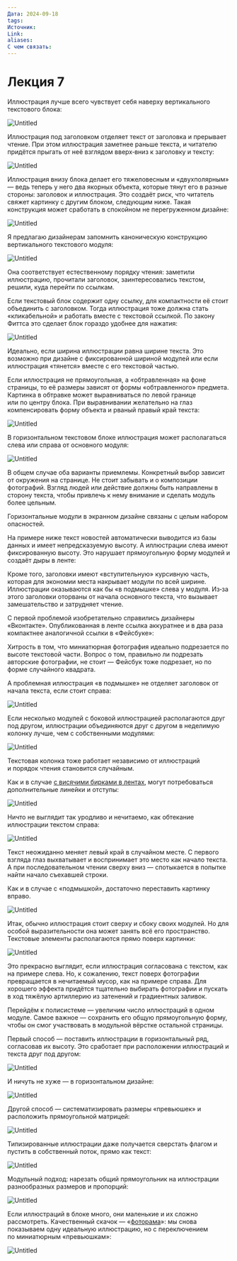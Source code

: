 ```yaml
---
Дата: 2024-09-18
tags: 
Источник: 
Link: 
aliases: 
С чем связать:
---
```

# Лекция 7

Иллюстрация лучше всего чувствует себя наверху вертикального текстового блока:

![Untitled](Home/База%20знаний/Школа%20редакторов/Типографика%20и%20вёрстка/Лекция%207%20Вёрстка%20блока%20Текст%20с%20одной/Untitled.png)

Иллюстрация под заголовком отделяет текст от заголовка и прерывает чтение. При этом иллюстрация заметнее раньше текста, и читателю придётся прыгать от неё взглядом вверх‑вниз к заголовку и тексту:

![Untitled](Home/База%20знаний/Школа%20редакторов/Типографика%20и%20вёрстка/Лекция%207%20Вёрстка%20блока%20Текст%20с%20одной/Untitled%201.png)

Иллюстрация внизу блока делает его тяжеловесным и «двухполярным» — ведь теперь у него два якорных объекта, которые тянут его в разные стороны: заголовок и иллюстрация. Это создаёт риск, что читатель свяжет картинку с другим блоком, следующим ниже. Такая конструкция может сработать в спокойном не перегруженном дизайне:

![Untitled](Home/База%20знаний/Школа%20редакторов/Типографика%20и%20вёрстка/Лекция%207%20Вёрстка%20блока%20Текст%20с%20одной/Untitled%202.png)

Я предлагаю дизайнерам запомнить каноническую конструкцию вертикального текстового модуля:

![Untitled](Home/База%20знаний/Школа%20редакторов/Типографика%20и%20вёрстка/Лекция%207%20Вёрстка%20блока%20Текст%20с%20одной/Untitled%203.png)

Она соответствует естественному порядку чтения: заметили иллюстрацию, прочитали заголовок, заинтересовались текстом, решили, куда перейти по ссылкам.

Если текстовый блок содержит одну ссылку, для компактности её стоит объединить с заголовком. Тогда иллюстрация тоже должна стать «кликабельной» и работать вместе с текстовой ссылкой. По закону Фиттса это сделает блок гораздо удобнее для нажатия:

![Untitled](Home/База%20знаний/Школа%20редакторов/Типографика%20и%20вёрстка/Лекция%207%20Вёрстка%20блока%20Текст%20с%20одной/Untitled%204.png)

Идеально, если ширина иллюстрации равна ширине текста. Это возможно при дизайне с фиксированной шириной модулей или если иллюстрация «тянется» вместе с его текстовой частью.

Если иллюстрация не прямоугольная, а «обтравленная» на фоне страницы, то её размеры зависят от формы «обтравленного» предмета. Картинка в обтравке может выравниваться по левой границе или по центру блока. При выравнивании желательно на глаз компенсировать форму объекта и рваный правый край текста:

![Untitled](Home/База%20знаний/Школа%20редакторов/Типографика%20и%20вёрстка/Лекция%207%20Вёрстка%20блока%20Текст%20с%20одной/Untitled%205.png)

В горизонтальном текстовом блоке иллюстрация может располагаться слева или справа от основного модуля:

![Untitled](Home/База%20знаний/Школа%20редакторов/Типографика%20и%20вёрстка/Лекция%207%20Вёрстка%20блока%20Текст%20с%20одной/Untitled%206.png)

В общем случае оба варианты приемлемы. Конкретный выбор зависит от окружения на странице. Не стоит забывать и о композиции фотографий. Взгляд людей или действие должны быть направлены в сторону текста, чтобы привлечь к нему внимание и сделать модуль более цельным.

Горизонтальные модули в экранном дизайне связаны с целым набором опасностей.

На примере ниже текст новостей автоматически выводится из базы данных и имеет непредсказуемую высоту. А иллюстрации слева имеют фиксированную высоту. Это нарушает прямоугольную форму модулей и создаёт дыры в ленте:

Кроме того, заголовки имеют «вступительную» курсивную часть, которая для экономии места накрывает модули по всей ширине. Иллюстрации оказываются как бы «в подмышке» слева у модуля. Из‑за этого заголовки оторваны от начала основного текста, что вызывает замешательство и затрудняет чтение.

С первой проблемой изобретательно справились дизайнеры «Вконтакте». Опубликованная в ленте ссылка аккуратнее и в два раза компактнее аналогичной ссылки в «Фейсбуке»:

Хитрость в том, что миниатюрная фотография идеально подрезается по высоте текстовой части. Вопрос о том, правильно ли подрезать авторские фотографии, не стоит — Фейсбук тоже подрезает, но по форме случайного квадрата.

А проблемная иллюстрация «в подмышке» не отделяет заголовок от начала текста, если стоит справа:

![Untitled](Home/База%20знаний/Школа%20редакторов/Типографика%20и%20вёрстка/Лекция%207%20Вёрстка%20блока%20Текст%20с%20одной/Untitled%207.png)

Если несколько модулей с боковой иллюстрацией располагаются друг под другом, иллюстрации объединяются друг с другом в неделимую колонку лучше, чем с собственными модулями:

![Untitled](Home/База%20знаний/Школа%20редакторов/Типографика%20и%20вёрстка/Лекция%207%20Вёрстка%20блока%20Текст%20с%20одной/Untitled%208.png)

Текстовая колонка тоже работает независимо от иллюстраций и порядок чтения становится случайным.

Как и в случае [с висячими бирками в лентах](https://bureau.ru/school/typography/verstka-bloka-prostoy-tekst-lenta/), могут потребоваться дополнительные линейки и отступы:

![Untitled](Home/База%20знаний/Школа%20редакторов/Типографика%20и%20вёрстка/Лекция%207%20Вёрстка%20блока%20Текст%20с%20одной/Untitled%209.png)

Ничто не выглядит так уродливо и нечитаемо, как обтекание иллюстрации текстом справа:

![Untitled](Home/База%20знаний/Школа%20редакторов/Типографика%20и%20вёрстка/Лекция%207%20Вёрстка%20блока%20Текст%20с%20одной/Untitled%2010.png)

Текст неожиданно меняет левый край в случайном месте. С первого взгляда глаз выхватывает и воспринимает это место как начало текста. А при последовательном чтении сверху вниз — спотыкается в попытке найти начало съехавшей строки.

Как и в случае с «подмышкой», достаточно переставить картинку вправо.

![Untitled](Home/База%20знаний/Школа%20редакторов/Типографика%20и%20вёрстка/Лекция%207%20Вёрстка%20блока%20Текст%20с%20одной/Untitled%2011.png)

Итак, обычно иллюстрация стоит сверху и сбоку своих модулей. Но для особой выразительности она может занять всё его пространство. Текстовые элементы располагаются прямо поверх картинки:

![Untitled](Home/База%20знаний/Школа%20редакторов/Типографика%20и%20вёрстка/Лекция%207%20Вёрстка%20блока%20Текст%20с%20одной/Untitled%2012.png)

Это прекрасно выглядит, если иллюстрация согласована с текстом, как на примере слева. Но, к сожалению, текст поверх фотографии превращается в нечитаемый мусор, как на примере справа. Для хорошего эффекта придётся тщательно выбирать фотографии и пускать в ход тяжёлую артиллерию из затенений и градиентных заливок.

Перейдём к полисистеме — увеличим число иллюстраций в одном модуле. Самое важное — сохранить его общую прямоугольную форму, чтобы он смог участвовать в модульной вёрстке остальной страницы.

Первый способ — поставить иллюстрации в горизонтальный ряд, согласовав их высоту. Это сработает при расположении иллюстраций и текста друг под другом:

![Untitled](Home/База%20знаний/Школа%20редакторов/Типографика%20и%20вёрстка/Лекция%207%20Вёрстка%20блока%20Текст%20с%20одной/Untitled%2013.png)

И ничуть не хуже — в горизонтальном дизайне:

![Untitled](Home/База%20знаний/Школа%20редакторов/Типографика%20и%20вёрстка/Лекция%207%20Вёрстка%20блока%20Текст%20с%20одной/Untitled%2014.png)

Другой способ — систематизировать размеры «превьюшек» и расположить прямоугольной матрицей:

![Untitled](Home/База%20знаний/Школа%20редакторов/Типографика%20и%20вёрстка/Лекция%207%20Вёрстка%20блока%20Текст%20с%20одной/Untitled%2015.png)

Типизированные иллюстрации даже получается сверстать флагом и пустить в собственный поток, прямо как текст:

![Untitled](Home/База%20знаний/Школа%20редакторов/Типографика%20и%20вёрстка/Лекция%207%20Вёрстка%20блока%20Текст%20с%20одной/Untitled%2016.png)

Модульный подход: нарезать общий прямоугольник на иллюстрации разнообразных размеров и пропорций:

![Untitled](Home/База%20знаний/Школа%20редакторов/Типографика%20и%20вёрстка/Лекция%207%20Вёрстка%20блока%20Текст%20с%20одной/Untitled%2017.png)

Если иллюстраций в блоке много, они маленькие и их сложно рассмотреть. Качественный скачок — «[фоторама](https://bureau.ru/soviet/20130422)»: мы снова показываем одну идеальную иллюстрацию, но с переключением по миниатюрным «превьюшкам»:

![Untitled](Home/База%20знаний/Школа%20редакторов/Типографика%20и%20вёрстка/Лекция%207%20Вёрстка%20блока%20Текст%20с%20одной/Untitled%2018.png)